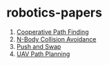 # robotics-papers

1. [Cooperative Path Finding](coop-path-finding.md)
2. [N-Body Collision Avoidance](nbody-collision-avoidance.md)
3. [Push and Swap](push-and-swap.md)
4. [UAV Path Planning](UAV-path-planning.md)
